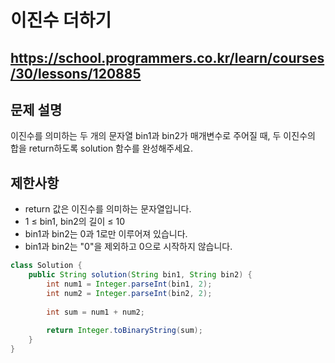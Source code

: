 # 이진수 더하기
https://school.programmers.co.kr/learn/courses/30/lessons/120885
---
## 문제 설명
이진수를 의미하는 두 개의 문자열 bin1과 bin2가 매개변수로 주어질 때, 두 이진수의 합을 return하도록 solution 함수를 완성해주세요.

## 제한사항
+ return 값은 이진수를 의미하는 문자열입니다.
+ 1 ≤ bin1, bin2의 길이 ≤ 10
+ bin1과 bin2는 0과 1로만 이루어져 있습니다.
+ bin1과 bin2는 "0"을 제외하고 0으로 시작하지 않습니다.
```java
class Solution {
    public String solution(String bin1, String bin2) {
        int num1 = Integer.parseInt(bin1, 2);
        int num2 = Integer.parseInt(bin2, 2);
        
        int sum = num1 + num2;
        
        return Integer.toBinaryString(sum);
    }
}
```